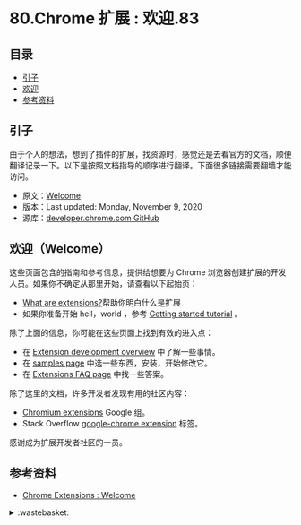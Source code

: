 # 80.Chrome 扩展 : 欢迎.83
## <a name="index"></a> 目录
- [引子](#start)
- [欢迎](#welcome)
- [参考资料](#reference)


## <a name="start"></a> 引子
由于个人的想法，想到了插件的扩展，找资源时，感觉还是去看官方的文档，顺便翻译记录一下。以下是按照文档指导的顺序进行翻译。下面很多链接需要翻墙才能访问。

- 原文：[Welcome][url-1]
- 版本：Last updated: Monday, November 9, 2020
- 源库：[developer.chrome.com GitHub][url-9]

## <a name="welcome"></a>  欢迎（Welcome）
这些页面包含的指南和参考信息，提供给想要为 Chrome 浏览器创建扩展的开发人员。如果你不确定从那里开始，请查看以下起始页：
- [What are extensions?][url-2]帮助你明白什么是扩展
- 如果你准备开始 hell，world ，参考 [Getting started tutorial][url-3] 。

除了上面的信息，你可能在这些页面上找到有效的进入点：
- 在 [Extension development overview][url-4] 中了解一些事情。
- 在 [samples page][url-5] 中选一些东西，安装，开始修改它。
- 在 [Extensions FAQ page][url-6] 中找一些答案。

除了这里的文档，许多开发者发现有用的社区内容：
- [Chromium extensions][url-7] Google 组。
- Stack Overflow [google-chrome extension][url-8] 标签。

感谢成为扩展开发者社区的一员。


## <a name="reference"></a> 参考资料
- [Chrome Extensions : Welcome][url-1]

[url-1]:https://developer.chrome.com/docs/extensions/mv3/
[url-2]:https://developer.chrome.com/docs/extensions/mv3/overview/
[url-3]:https://developer.chrome.com/docs/extensions/mv3/getstarted/
[url-4]:https://developer.chrome.com/docs/extensions/mv3/devguide/
[url-5]:https://github.com/GoogleChrome/chrome-extensions-samples
[url-6]:https://developer.chrome.com/docs/extensions/mv3/faq/
[url-7]:https://groups.google.com/a/chromium.org/g/chromium-extensions
[url-8]:https://stackoverflow.com/tags/google-chrome-extension/info
[url-9]:https://github.com/GoogleChrome/developer.chrome.com

[url-local-rail]:./images/n/rail.png

<details>
<summary>:wastebasket:</summary>

在打骨折的时候，想着没有买过这个系列的作品，于是买了 [Tomb Raider][url-game] 。

最近把这个游戏在一般模式下通关了，前面上手的时候花了些时间，越到后面越熟练，越能体验到其中的一些乐趣。

后来我想了一下这个游戏为什么能吸引我玩下去：
- 故事一开始就关于神秘传说的内容，这点我也是比较好奇的，后续收集的一些故事记录，也让我一直保持着好奇心。
- 在荒岛求生，让我觉得里面可能会体验很不一的场景，后面的确印证了，海流，河流，山川不注意掉下去是会死亡的。
- 一些机关还是蛮有趣的，还有一些古墓的探索。
- 新手和操作引导让我不是很费力就能跟着剧情走下去，在特定剧情场景，给人一种很刺激的好莱坞式的电影体验感。
- 在路上可以狩猎升级技能，还有各种武器升级，让我有种不断成长提升的满足感。
- 2013 年出的游戏，场景看起来也很不错。

![80-poster][url-local-poster]

</details>

[url-game]:https://store.steampowered.com/app/203160/Tomb_Raider/
[url-local-poster]:./images/80/poster.jpg
